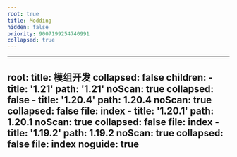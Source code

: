 ```yaml
---
root: true
title: Modding
hidden: false
priority: 9007199254740991
collapsed: true
---
```


---
root:
  title: 模组开发
  collapsed: false
  children:
      - title: '1.21'
        path: '1.21'
        noScan: true
        collapsed: false
      - title: '1.20.4'
        path: 1.20.4
        noScan: true
        collapsed: false
        file: index
      - title: '1.20.1'
        path: 1.20.1
        noScan: true
        collapsed: false
        file: index
      - title: '1.19.2'
        path: 1.19.2
        noScan: true
        collapsed: false
        file: index
noguide: true
---
